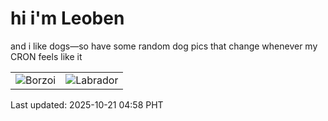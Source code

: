 # hi i'm Leoben

and i like dogs—so have some random dog pics that change whenever my CRON feels like it

|  |  |
|--------|----------|
| ![Borzoi](https://random-dog-vercel.vercel.app/api/random-borzoi?v=1760993891) | ![Labrador](https://random-dog-vercel.vercel.app/api/random-labrador?v=1760993891) |

Last updated: 2025-10-21 04:58 PHT

